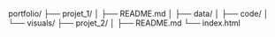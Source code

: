 portfolio/
├── projet_1/
│   ├── README.md
│   ├── data/
│   ├── code/
│   └── visuals/
├── projet_2/
│   ├── README.md
└── index.html
